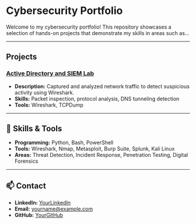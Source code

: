 # Cybersecurity Portfolio

Welcome to my cybersecurity portfolio! This repository showcases a selection of hands-on projects that demonstrate my skills in areas such as...

---

## Projects

### <a href="https://github.com/jasonhuerta02/Active-Directory-Lab/tree/main">Active Directory and SIEM Lab</a>
- **Description:** Captured and analyzed network traffic to detect suspicious activity using Wireshark.
- **Skills:** Packet inspection, protocol analysis, DNS tunneling detection
- **Tools:** Wireshark, TCPDump



---

## 🧠 Skills & Tools

- **Programming:** Python, Bash, PowerShell
- **Tools:** Wireshark, Nmap, Metasploit, Burp Suite, Splunk, Kali Linux
- **Areas:** Threat Detection, Incident Response, Penetration Testing, Digital Forensics

---

## 📫 Contact

- **LinkedIn:** [YourLinkedIn](https://linkedin.com/in/yourprofile)
- **Email:** yourname@example.com
- **GitHub:** [YourGitHub](https://github.com/yourusername)

